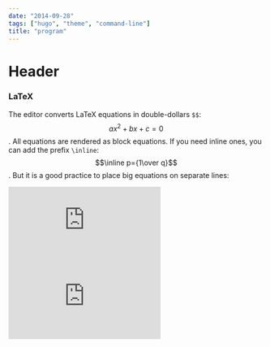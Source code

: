 ```yaml
---
date: "2014-09-28"
tags: ["hugo", "theme", "command-line"]
title: "program"
---
```


# Header
### LaTeX

The editor converts LaTeX equations in double-dollars `$$`: $$ax^2+bx+c=0$$. All equations are rendered as block equations. If you need inline ones, you can add the prefix `\inline`: $$\inline p={1\over q}$$. But it is a good practice to place big equations on separate lines:

![](https://latex.codecogs.com/gif.latex?%5Cfrac%7Ba%7D%7Bd%7D%3D%5Csum%20%5Cint_%7Ba%7D%5E%7Bd%7D)
![](https://latex.codecogs.com/gif.latex?%5Cfrac%7B1%7D%7Ba%5E%7Ba%7D%7D%3D%5Cleft%20%5C%7C%20adadad%20%5Cright%20%5C%7C%3D%5Csum%20sdsd)